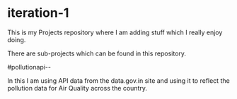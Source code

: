 # iteration-1

This is my Projects repository where I am adding stuff which I really enjoy doing. 

There are sub-projects which can be found in this repository.

#pollutionapi--

In this I am using API data from the data.gov.in site and using it to reflect the pollution data for Air Quality across the country.

